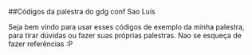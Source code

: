 ##Códigos da palestra do gdg conf Sao Luís

Seja bem vindo para usar esses códigos de exemplo da minha palestra, para tirar dúvidas ou fazer suas próprias palestras.
Nao se esqueça de fazer referências :P
